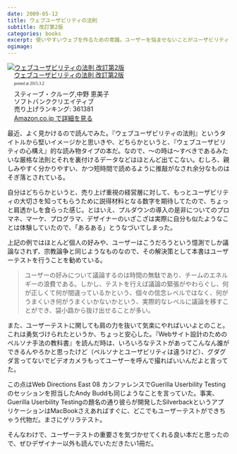```yaml
---
date: 2009-05-12
title: ウェブユーザビリティの法則
subtitle: 改訂第2版
categories: books
excerpt: 使いやすいウェブを作るための常識。ユーザーを悩ませないことがユーザビリティの第一歩。一般的なユーザーの行動を理解して、使いやすいウェブサイトを作るためのプロのノウハウを一冊に凝縮。常識に基づいてウェブのデザイン・ナビゲーション・テストに取り組む方法を紹介します。
ogimage:
---
```


<div class="azlink-box"><div class="azlink-image" style="float:left"><a href="http://www.amazon.co.jp/exec/obidos/ASIN/4797339098/warikiru-22/" name="azlinklink" target="_blank"><img src="http://ecx.images-amazon.com/images/I/51uraZ6CddL._SL160_.jpg" alt="ウェブユーザビリティの法則 改訂第2版" style="border:none" /></a></div><div class="azlink-info" style="float:left;margin-left:15px;line-height:120%"><div class="azlink-name" style="margin-bottom:10px;line-height:120%"><a href="http://www.amazon.co.jp/exec/obidos/ASIN/4797339098/warikiru-22/" name="azlinklink" target="_blank">ウェブユーザビリティの法則 改訂第2版</a><div class="azlink-powered-date" style="font-size:7pt;margin-top:5px;font-family:verdana;line-height:120%">posted at 2015.3.2</div></div><div class="azlink-detail">スティーブ・クルーグ,中野 恵美子<br />ソフトバンククリエイティブ<br />売り上げランキング: 361381<br /></div><div class="azlink-link" style="margin-top:5px"><a href="http://www.amazon.co.jp/exec/obidos/ASIN/4797339098/warikiru-22/" target="_blank">Amazon.co.jp で詳細を見る</a></div></div><div class="azlink-footer" style="clear:left"></div></div>

最近、よく見かけるので読んでみた。『ウェブユーザビリティの法則』というタイトルから堅いイメージかと思いきや、どちらかというと、『ウェブユーザビリティの心構え』的な読み物タイプの本だ。なので、～の時は～すべきであるみたいな厳格な法則とそれを裏付けるデータなどはほとんど出てこない。むしろ、親しみやすく分かりやすい、かつ短時間で読めるように推敲がなされ余分なものはそぎ落とされている。

自分はどちらかというと、売り上げ重視の経営層に対して、もっとユーザビリティの大切さを知ってもらうために説得材料となる数字を期待してたので、ちょっと肩透かしを食らった感じ。とはいえ、プルダウンの導入の是非についてのプロマネ、マーケ、プログラマ、デザイナーのいざこざは実際に自分も似たようなことは体験していたので、「あるある」とうなづいてしまった。

上記の例ではほとんど個人の好みや、ユーザーはこうだろうという憶測でしか議論なされず、宗教論争と同じようなものなので、その解決策として本書はユーザーテストを行うことを勧めている。

> ユーザーの好みについて議論するのは時間の無駄であり、チームのエネルギーの浪費である。しかし、テストを行えば議論の緊張がやわらぐし、何が正しくて何が間違っているかという、個々の信念レベルではなく、何がうまくいき何がうまくいかないかという、実際的なレベルに議論を移すことができ、袋小路から抜け出せることが多い。

また、ユーザーテストに関しても肩の力を抜いて気楽にやればいいよとのこと。これは勇気づけられたというか、ちょっと安心した。『Webサイト設計のためのペルソナ手法の教科書』を読んだ時は、いろいろなテストがあってこんなん誰ができるんやろかと思ったけど（ペルソナとユーザビリティは違うけど）、グダグダ言ってないでビデオカメラもってユーザーを呼んで撮ればいいんだよと言ってた。

この点はWeb Directions East 08 カンファレンスでGuerilla Userbility Testingのセッションを担当したAndy Buddも同じようなことを言っていた。事実、Guerilla Userbility Testingの題名の通り彼らが開発したSilverbackというアプリケーションはMacBookさえあればすぐに、どこでもユーザーテストができちゃう代物だ。まさにゲリラテスト。

そんなわけで、ユーザーテストの重要さを気づかせてくれる良い本だと思ったので、ぜひデザイナー以外も読んでいただきたい1冊だ。